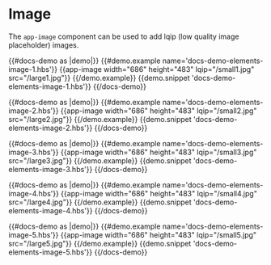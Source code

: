 # Image

The `app-image` component can be used to add lqip (low quality image placeholder) images.

{{#docs-demo as |demo|}}
	{{#demo.example name='docs-demo-elements-image-1.hbs'}}
		{{app-image width="686" height="483" lqip="/small1.jpg" src="/large1.jpg"}}
	{{/demo.example}}
	{{demo.snippet 'docs-demo-elements-image-1.hbs'}}
{{/docs-demo}}

{{#docs-demo as |demo|}}
	{{#demo.example name='docs-demo-elements-image-2.hbs'}}
		{{app-image width="686" height="483" lqip="/small2.jpg" src="/large2.jpg"}}
	{{/demo.example}}
	{{demo.snippet 'docs-demo-elements-image-2.hbs'}}
{{/docs-demo}}

{{#docs-demo as |demo|}}
	{{#demo.example name='docs-demo-elements-image-3.hbs'}}
		{{app-image width="686" height="483" lqip="/small3.jpg" src="/large3.jpg"}}
	{{/demo.example}}
	{{demo.snippet 'docs-demo-elements-image-3.hbs'}}
{{/docs-demo}}

{{#docs-demo as |demo|}}
	{{#demo.example name='docs-demo-elements-image-4.hbs'}}
		{{app-image width="686" height="483" lqip="/small4.jpg" src="/large4.jpg"}}
	{{/demo.example}}
	{{demo.snippet 'docs-demo-elements-image-4.hbs'}}
{{/docs-demo}}

{{#docs-demo as |demo|}}
	{{#demo.example name='docs-demo-elements-image-5.hbs'}}
		{{app-image width="686" height="483" lqip="/small5.jpg" src="/large5.jpg"}}
	{{/demo.example}}
	{{demo.snippet 'docs-demo-elements-image-5.hbs'}}
{{/docs-demo}}
